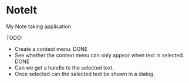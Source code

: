 NoteIt
======

My Note taking application

TODO:
- Create a context menu. DONE
- See whether the context menu can only appear when text is selected.  DONE
- Can we get a handle to the selected text.
- Once selected can the selected text be shown in a dialog.
